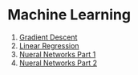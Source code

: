 # Machine Learning

1. [Gradient Descent](./src/Gradient%20Descent/README.md)
2. [Linear Regression](./src/Linear%20Regression/README.md)
3. [Nueral Networks Part 1](./src/Neural%20Networks/Intro%20-%201/README.md)
4. [Nueral Networks Part 2](./src/Neural%20Networks/Intro%20-%202/README.md)
